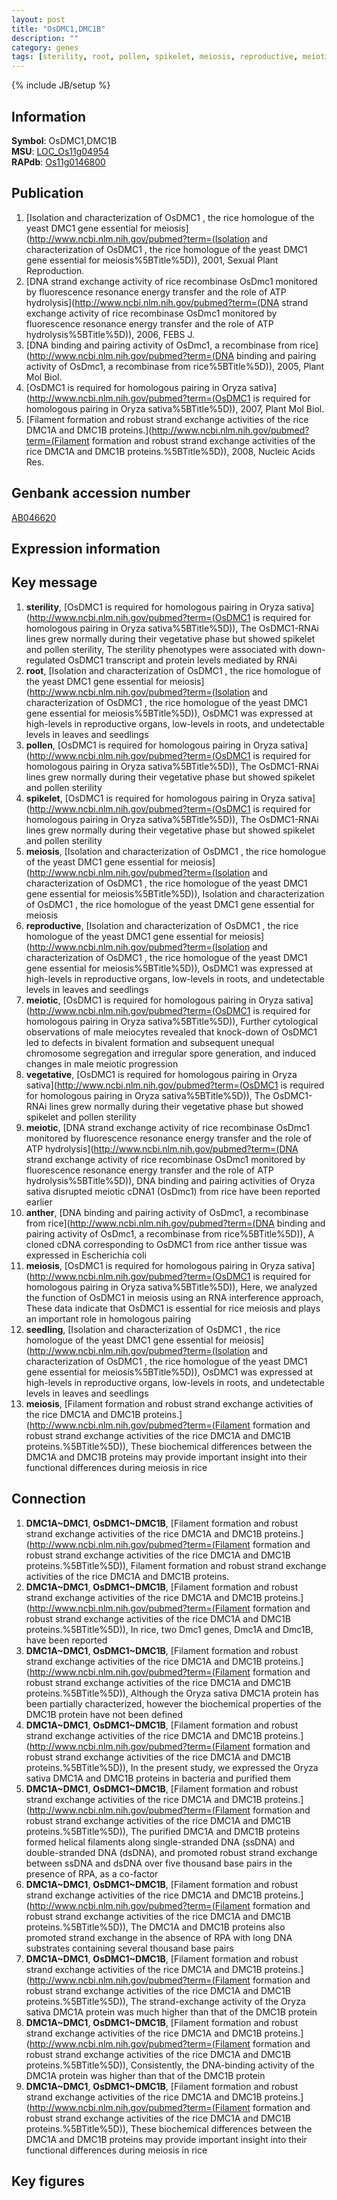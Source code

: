 ```yaml
---
layout: post
title: "OsDMC1,DMC1B"
description: ""
category: genes
tags: [sterility, root, pollen, spikelet, meiosis, reproductive, meiotic, vegetative, anther, seedling, Gene]
---
```

{% include JB/setup %}

## Information
__Symbol__: OsDMC1,DMC1B  
__MSU__: [LOC_Os11g04954](http://rice.plantbiology.msu.edu/cgi-bin/ORF_infopage.cgi?orf=LOC_Os11g04954)  
__RAPdb__: [Os11g0146800](http://rapdb.dna.affrc.go.jp/viewer/gbrowse_details/irgsp1?name=Os11g0146800)  

## Publication
1. [Isolation and characterization of OsDMC1 , the rice homologue of the yeast DMC1 gene essential for meiosis](http://www.ncbi.nlm.nih.gov/pubmed?term=(Isolation and characterization of OsDMC1 , the rice homologue of the yeast DMC1 gene essential for meiosis%5BTitle%5D)), 2001, Sexual Plant Reproduction.
2. [DNA strand exchange activity of rice recombinase OsDmc1 monitored by fluorescence resonance energy transfer and the role of ATP hydrolysis](http://www.ncbi.nlm.nih.gov/pubmed?term=(DNA strand exchange activity of rice recombinase OsDmc1 monitored by fluorescence resonance energy transfer and the role of ATP hydrolysis%5BTitle%5D)), 2006, FEBS J.
3. [DNA binding and pairing activity of OsDmc1, a recombinase from rice](http://www.ncbi.nlm.nih.gov/pubmed?term=(DNA binding and pairing activity of OsDmc1, a recombinase from rice%5BTitle%5D)), 2005, Plant Mol Biol.
4. [OsDMC1 is required for homologous pairing in Oryza sativa](http://www.ncbi.nlm.nih.gov/pubmed?term=(OsDMC1 is required for homologous pairing in Oryza sativa%5BTitle%5D)), 2007, Plant Mol Biol.
5. [Filament formation and robust strand exchange activities of the rice DMC1A and DMC1B proteins.](http://www.ncbi.nlm.nih.gov/pubmed?term=(Filament formation and robust strand exchange activities of the rice DMC1A and DMC1B proteins.%5BTitle%5D)), 2008, Nucleic Acids Res.

## Genbank accession number
[AB046620](http://www.ncbi.nlm.nih.gov/nuccore/AB046620)

## Expression information

## Key message
1. __sterility__, [OsDMC1 is required for homologous pairing in Oryza sativa](http://www.ncbi.nlm.nih.gov/pubmed?term=(OsDMC1 is required for homologous pairing in Oryza sativa%5BTitle%5D)),  The OsDMC1-RNAi lines grew normally during their vegetative phase but showed spikelet and pollen sterility, The sterility phenotypes were associated with down-regulated OsDMC1 transcript and protein levels mediated by RNAi
2. __root__, [Isolation and characterization of OsDMC1 , the rice homologue of the yeast DMC1 gene essential for meiosis](http://www.ncbi.nlm.nih.gov/pubmed?term=(Isolation and characterization of OsDMC1 , the rice homologue of the yeast DMC1 gene essential for meiosis%5BTitle%5D)),  OsDMC1 was expressed at high-levels in reproductive organs, low-levels in roots, and undetectable levels in leaves and seedlings
3. __pollen__, [OsDMC1 is required for homologous pairing in Oryza sativa](http://www.ncbi.nlm.nih.gov/pubmed?term=(OsDMC1 is required for homologous pairing in Oryza sativa%5BTitle%5D)),  The OsDMC1-RNAi lines grew normally during their vegetative phase but showed spikelet and pollen sterility
4. __spikelet__, [OsDMC1 is required for homologous pairing in Oryza sativa](http://www.ncbi.nlm.nih.gov/pubmed?term=(OsDMC1 is required for homologous pairing in Oryza sativa%5BTitle%5D)),  The OsDMC1-RNAi lines grew normally during their vegetative phase but showed spikelet and pollen sterility
5. __meiosis__, [Isolation and characterization of OsDMC1 , the rice homologue of the yeast DMC1 gene essential for meiosis](http://www.ncbi.nlm.nih.gov/pubmed?term=(Isolation and characterization of OsDMC1 , the rice homologue of the yeast DMC1 gene essential for meiosis%5BTitle%5D)), Isolation and characterization of OsDMC1 , the rice homologue of the yeast DMC1 gene essential for meiosis
6. __reproductive__, [Isolation and characterization of OsDMC1 , the rice homologue of the yeast DMC1 gene essential for meiosis](http://www.ncbi.nlm.nih.gov/pubmed?term=(Isolation and characterization of OsDMC1 , the rice homologue of the yeast DMC1 gene essential for meiosis%5BTitle%5D)),  OsDMC1 was expressed at high-levels in reproductive organs, low-levels in roots, and undetectable levels in leaves and seedlings
7. __meiotic__, [OsDMC1 is required for homologous pairing in Oryza sativa](http://www.ncbi.nlm.nih.gov/pubmed?term=(OsDMC1 is required for homologous pairing in Oryza sativa%5BTitle%5D)),  Further cytological observations of male meiocytes revealed that knock-down of OsDMC1 led to defects in bivalent formation and subsequent unequal chromosome segregation and irregular spore generation, and induced changes in male meiotic progression
8. __vegetative__, [OsDMC1 is required for homologous pairing in Oryza sativa](http://www.ncbi.nlm.nih.gov/pubmed?term=(OsDMC1 is required for homologous pairing in Oryza sativa%5BTitle%5D)),  The OsDMC1-RNAi lines grew normally during their vegetative phase but showed spikelet and pollen sterility
9. __meiotic__, [DNA strand exchange activity of rice recombinase OsDmc1 monitored by fluorescence resonance energy transfer and the role of ATP hydrolysis](http://www.ncbi.nlm.nih.gov/pubmed?term=(DNA strand exchange activity of rice recombinase OsDmc1 monitored by fluorescence resonance energy transfer and the role of ATP hydrolysis%5BTitle%5D)),  DNA binding and pairing activities of Oryza sativa disrupted meiotic cDNA1 (OsDmc1) from rice have been reported earlier
10. __anther__, [DNA binding and pairing activity of OsDmc1, a recombinase from rice](http://www.ncbi.nlm.nih.gov/pubmed?term=(DNA binding and pairing activity of OsDmc1, a recombinase from rice%5BTitle%5D)), A cloned cDNA corresponding to OsDMC1 from rice anther tissue was expressed in Escherichia coli
11. __meiosis__, [OsDMC1 is required for homologous pairing in Oryza sativa](http://www.ncbi.nlm.nih.gov/pubmed?term=(OsDMC1 is required for homologous pairing in Oryza sativa%5BTitle%5D)),  Here, we analyzed the function of OsDMC1 in meiosis using an RNA interference approach, These data indicate that OsDMC1 is essential for rice meiosis and plays an important role in homologous pairing
12. __seedling__, [Isolation and characterization of OsDMC1 , the rice homologue of the yeast DMC1 gene essential for meiosis](http://www.ncbi.nlm.nih.gov/pubmed?term=(Isolation and characterization of OsDMC1 , the rice homologue of the yeast DMC1 gene essential for meiosis%5BTitle%5D)),  OsDMC1 was expressed at high-levels in reproductive organs, low-levels in roots, and undetectable levels in leaves and seedlings
13. __meiosis__, [Filament formation and robust strand exchange activities of the rice DMC1A and DMC1B proteins.](http://www.ncbi.nlm.nih.gov/pubmed?term=(Filament formation and robust strand exchange activities of the rice DMC1A and DMC1B proteins.%5BTitle%5D)),  These biochemical differences between the DMC1A and DMC1B proteins may provide important insight into their functional differences during meiosis in rice

## Connection
1. __DMC1A~DMC1__, __OsDMC1~DMC1B__, [Filament formation and robust strand exchange activities of the rice DMC1A and DMC1B proteins.](http://www.ncbi.nlm.nih.gov/pubmed?term=(Filament formation and robust strand exchange activities of the rice DMC1A and DMC1B proteins.%5BTitle%5D)), Filament formation and robust strand exchange activities of the rice DMC1A and DMC1B proteins.
2. __DMC1A~DMC1__, __OsDMC1~DMC1B__, [Filament formation and robust strand exchange activities of the rice DMC1A and DMC1B proteins.](http://www.ncbi.nlm.nih.gov/pubmed?term=(Filament formation and robust strand exchange activities of the rice DMC1A and DMC1B proteins.%5BTitle%5D)),  In rice, two Dmc1 genes, Dmc1A and Dmc1B, have been reported
3. __DMC1A~DMC1__, __OsDMC1~DMC1B__, [Filament formation and robust strand exchange activities of the rice DMC1A and DMC1B proteins.](http://www.ncbi.nlm.nih.gov/pubmed?term=(Filament formation and robust strand exchange activities of the rice DMC1A and DMC1B proteins.%5BTitle%5D)),  Although the Oryza sativa DMC1A protein has been partially characterized, however the biochemical properties of the DMC1B protein have not been defined
4. __DMC1A~DMC1__, __OsDMC1~DMC1B__, [Filament formation and robust strand exchange activities of the rice DMC1A and DMC1B proteins.](http://www.ncbi.nlm.nih.gov/pubmed?term=(Filament formation and robust strand exchange activities of the rice DMC1A and DMC1B proteins.%5BTitle%5D)),  In the present study, we expressed the Oryza sativa DMC1A and DMC1B proteins in bacteria and purified them
5. __DMC1A~DMC1__, __OsDMC1~DMC1B__, [Filament formation and robust strand exchange activities of the rice DMC1A and DMC1B proteins.](http://www.ncbi.nlm.nih.gov/pubmed?term=(Filament formation and robust strand exchange activities of the rice DMC1A and DMC1B proteins.%5BTitle%5D)),  The purified DMC1A and DMC1B proteins formed helical filaments along single-stranded DNA (ssDNA) and double-stranded DNA (dsDNA), and promoted robust strand exchange between ssDNA and dsDNA over five thousand base pairs in the presence of RPA, as a co-factor
6. __DMC1A~DMC1__, __OsDMC1~DMC1B__, [Filament formation and robust strand exchange activities of the rice DMC1A and DMC1B proteins.](http://www.ncbi.nlm.nih.gov/pubmed?term=(Filament formation and robust strand exchange activities of the rice DMC1A and DMC1B proteins.%5BTitle%5D)),  The DMC1A and DMC1B proteins also promoted strand exchange in the absence of RPA with long DNA substrates containing several thousand base pairs
7. __DMC1A~DMC1__, __OsDMC1~DMC1B__, [Filament formation and robust strand exchange activities of the rice DMC1A and DMC1B proteins.](http://www.ncbi.nlm.nih.gov/pubmed?term=(Filament formation and robust strand exchange activities of the rice DMC1A and DMC1B proteins.%5BTitle%5D)),  The strand-exchange activity of the Oryza sativa DMC1A protein was much higher than that of the DMC1B protein
8. __DMC1A~DMC1__, __OsDMC1~DMC1B__, [Filament formation and robust strand exchange activities of the rice DMC1A and DMC1B proteins.](http://www.ncbi.nlm.nih.gov/pubmed?term=(Filament formation and robust strand exchange activities of the rice DMC1A and DMC1B proteins.%5BTitle%5D)),  Consistently, the DNA-binding activity of the DMC1A protein was higher than that of the DMC1B protein
9. __DMC1A~DMC1__, __OsDMC1~DMC1B__, [Filament formation and robust strand exchange activities of the rice DMC1A and DMC1B proteins.](http://www.ncbi.nlm.nih.gov/pubmed?term=(Filament formation and robust strand exchange activities of the rice DMC1A and DMC1B proteins.%5BTitle%5D)),  These biochemical differences between the DMC1A and DMC1B proteins may provide important insight into their functional differences during meiosis in rice

## Key figures



